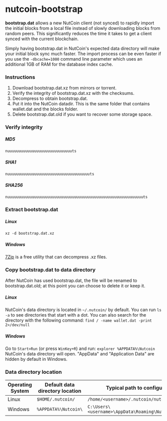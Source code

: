 # nutcoin-bootstrap

**bootstrap.dat** allows a new NutCoin client (not synced) to rapidly import the initial blocks from a local file instead of slowly downloading blocks from random peers. This significantly reduces the time it takes to get a client synced with the current blockchain.

Simply having bootstrap.dat in NutCoin's expected data directory will make your initial block sync much faster. The import process can be even faster if you use the `-dbcache=1000` command line parameter which uses an additional 1GB of RAM for the database index cache.

### Instructions

1.  Download bootstrap.dat.xz from mirrors or torrent.
2.  Verify the integrity of bootstrap.dat.xz with the checksums.
3.  Decompress to obtain bootstrap.dat.
4.  Put it into the NutCoin datadir. This is the same folder that contains wallet.dat and the blocks folder.
5.  Delete bootstrap.dat.old if you want to recover some storage space.

### Verify integrity

##### **MD5** 
    nuuuuuuuuuuuuuuuuuuuuuuuuuuuuuts
##### **SHA1**
    nuuuuuuuuuuuuuuuuuuuuuuuuuuuuuuuuuuuuuts
##### **SHA256**
    nuuuuuuuuuuuuuuuuuuuuuuuuuuuuuuuuuuuuuuuuuuuuuuuuuuuuuuuuuuuuuts
    
### Extract bootstrap.dat

##### **Linux**
   `xz -d bootstrap.dat.xz`

##### **Windows**
  [7Zip](http://www.7-zip.org/) is a free utility that can decompress .xz files.
  
### Copy **bootstrap.dat** to data directory

After NutCoin has used bootstrap.dat, the file will be renamed to bootstrap.dat.old; at this point you can choose to delete it or keep it.

##### **Linux**
  NutCoin's data directory is located in `~/.nutcoin/` by default. You can run `ls -a` to see directories that start with a dot.
  You can also search for the directory with the following command: `find / -name wallet.dat -print 2>/dev/null`


##### **Windows**
  Go to `Start>Run` (or press `WinKey+R`) and run: `explorer %APPDATA%\Nutcoin`
  NutCoin's data directory will open. "AppData" and "Application Data" are hidden by default in Windows.
  
### Data directory location

**Operating System** | **Default data directory location**  |  **Typical path to configuration file***
------------ | ------------- | -------------
Linux |  `$HOME/.nutcoin/`  |  `/home/<username>/.nutcoin/nutcoin.conf` 
Windows |  `%APPDATA%\Nutcoin\`  |  `C:\Users\<username>\AppData\Roaming\Nutcoin\nutcoin.conf` 

